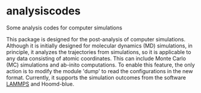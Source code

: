# analysiscodes
Some analysis codes for computer simulations

This package is designed for the post-analysis of computer simulations. Although it is initially designed for molecular dynamics (MD) simulations, in principle, it analyzes the trajectories from simulations, so it is applicable to any data consisting of atomic coordinates. This can include Monte Carlo (MC) simulations and ab-inito computations. To enable this feature, the only action is to modify the module 'dump' to read the configurations in the new format. Currently, it supports the simulation outcomes from the software [LAMMPS](https://lammps.sandia.gov) and Hoomd-blue.
